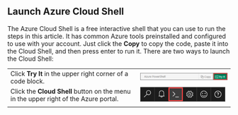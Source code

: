 
## Launch Azure Cloud Shell

The Azure Cloud Shell is a free interactive shell that you can use to run the steps in this article. It has common Azure tools preinstalled and configured to use with your account. Just click the **Copy** to copy the code, paste it into the Cloud Shell, and then press enter to run it. There are two ways to launch the Cloud Shell:

|  |   |
|-----------------------------------------------|---|
| Click **Try It** in the upper right corner of a code block. | ![Cloud Shell in this article](./media/cloud-shell-powershell/cloud-shell-powershell-try-it.png) |
| Click the **Cloud Shell** button on the menu in the upper right of the Azure portal. | [![Cloud Shell in the portal](./media/cloud-shell-try-it/cloud-shell-menu.png)](https://portal.azure.com) |
|  |  |









